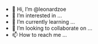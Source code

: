 - 👋 Hi, I’m @leonardzoe
- 👀 I’m interested in ...
- 🌱 I’m currently learning ...
- 💞️ I’m looking to collaborate on ...
- 📫 How to reach me ...

<!---
leonardzoe/leonardzoe is a ✨ special ✨ repository because its `README.md` (this file) appears on your GitHub profile.
You can click the Preview link to take a look at your changes.
--->
